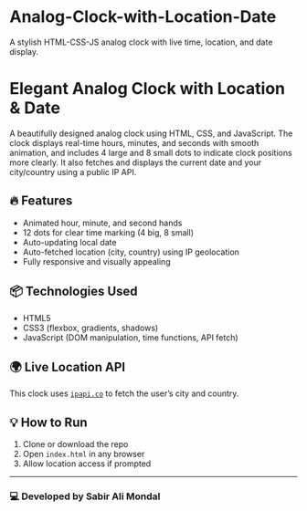 # Analog-Clock-with-Location-Date
A stylish HTML-CSS-JS analog clock with live time, location, and date display.
# Elegant Analog Clock with Location & Date

A beautifully designed analog clock using HTML, CSS, and JavaScript. The clock displays real-time hours, minutes, and seconds with smooth animation, and includes 4 large and 8 small dots to indicate clock positions more clearly. It also fetches and displays the current date and your city/country using a public IP API.

## 🔥 Features

- Animated hour, minute, and second hands
- 12 dots for clear time marking (4 big, 8 small)
- Auto-updating local date
- Auto-fetched location (city, country) using IP geolocation
- Fully responsive and visually appealing

## 📦 Technologies Used

- HTML5
- CSS3 (flexbox, gradients, shadows)
- JavaScript (DOM manipulation, time functions, API fetch)

## 🌍 Live Location API

This clock uses [`ipapi.co`](https://ipapi.co/) to fetch the user’s city and country.

## 💡 How to Run

1. Clone or download the repo
2. Open `index.html` in any browser
3. Allow location access if prompted

---

### 💻 Developed by Sabir Ali Mondal

